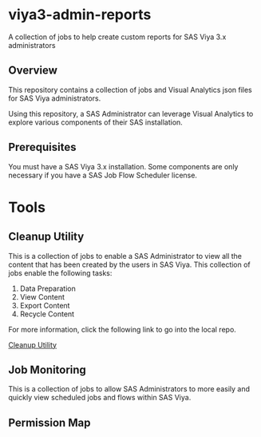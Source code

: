 # viya3-admin-reports
A collection of jobs to help create custom reports for SAS Viya 3.x administrators 

## Overview
This repository contains a collection of jobs and Visual Analytics json files for SAS Viya administrators.

Using this repository, a SAS Administrator can leverage Visual Analytics to explore various components of
their SAS installation.

## Prerequisites
You must have a SAS Viya 3.x installation.
Some components are only necessary if you have a SAS Job Flow Scheduler license.

# Tools
## Cleanup Utility
This is a collection of jobs to enable a SAS Administrator to view all the content that has been created 
by the users in SAS Viya. This collection of jobs enable the following tasks:
1. Data Preparation
2. View Content
3. Export Content
4. Recycle Content

For more information, click the following link to go into the local repo.

[Cleanup Utility](https://github.com/Jordangreen21/viya3-admin-reports/tree/main/Content_Cleanup)

## Job Monitoring
This is a collection of jobs to allow SAS Administrators to more easily and quickly view scheduled jobs and 
flows within SAS Viya.

## Permission Map
